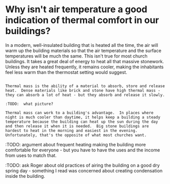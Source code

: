 # Why isn't air temperature a good indication of thermal comfort in our buildings?

In a modern, well-insulated building that is heated all the time, the air will warm up the building materials so that the air temperature and the surface temperatures will be much the same.  This isn't true for most church buildings.  It takes a great deal of energy to heat all that massive stonework.  Unless they are heated frequently, it remains cooler, making the inhabitants feel less warm than the thermostat setting would suggest.


``` {sidebar} Thermal Mass

Thermal mass is the ability of a material to absorb, store and release heat.  Dense materials like brick and stone have high thermal mass - they can absorb a lot of heat - but they absorb and release it slowly.  

:TODO:  what picture?

Thermal mass can work to a building's advantage.  In places where night is much cooler than daytime, it helps keep a building a steady temperature because the building can heat up the sun during the day and then release it when it is needed.  Big stone buildings are hardest to heat in the morning and easiest in the evening.  Unfortunately, that's the opposite of what most churches want.  

```
:TODO:  argument about frequent heating making the building more comfortable for everyone - but you have to have the uses and the income from uses to match that.

:TODO:  ask Roger about old practices of airing the building on a good dry spring day - something I read was concerned about creating condensation inside the building.
